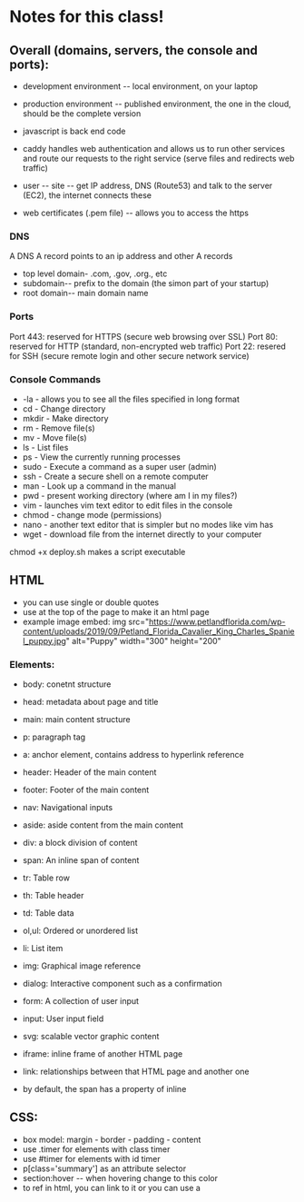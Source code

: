 # Notes for this class!

## Overall (domains, servers, the console and ports):
- development environment -- local environment, on your laptop
- production environment -- published environment, the one in the cloud, should be the complete version

- javascript is back end code
- caddy handles web authentication and allows us to run other services and route our requests to the right service (serve files and redirects web traffic)

- user -- site -- get IP address, DNS (Route53) and talk to the server (EC2), the internet connects these

- web certificates (.pem file) -- allows you to access the https 

### DNS
A DNS A record points to an ip address and other A records
- top level domain- .com, .gov, .org., etc
- subdomain-- prefix to the domain (the simon part of your startup)
- root domain-- main domain name


### Ports
Port 443: reserved for HTTPS (secure web browsing over SSL)
Port 80: reserved for HTTP (standard, non-encrypted web traffic)
Port 22: resered for SSH (secure remote login and other secure network service)

### Console Commands 
- -la - allows you to see all the files specified in long format
- cd - Change directory
- mkdir - Make directory
- rm - Remove file(s)
- mv - Move file(s)
- ls - List files
- ps - View the currently running processes
- sudo - Execute a command as a super user (admin)
- ssh - Create a secure shell on a remote computer
- man - Look up a command in the manual
- pwd - present working directory (where am I in my files?)
- vim - launches vim text editor to edit files in the console 
- chmod - change mode (permissions)
- nano - another text editor that is simpler but no modes like vim has 
- wget - download file from the internet directly to your computer

chmod +x deploy.sh makes a script executable

## HTML
- you can use single or double quotes
- use <html> at the top of the page to make it an html page
- example image embed: img src="https://www.petlandflorida.com/wp-content/uploads/2019/09/Petland_Florida_Cavalier_King_Charles_Spaniel_puppy.jpg" alt="Puppy" width="300" height="200"

### Elements:
- body: conetnt structure
- head: metadata about page and title
- main: main content structure
- p: paragraph tag
- a: anchor element, contains address to hyperlink reference 
- header: Header of the main content
- footer: Footer of the main content
- nav: Navigational inputs
- aside: aside content from the main content
- div: a block division of content
- span: An inline span of content
- tr: Table row
- th: Table header
- td: Table data
- ol,ul: Ordered or unordered list
- li: List item
- img: Graphical image reference
- dialog: Interactive component such as a confirmation
- form: A collection of user input
- input: User input field
- svg: scalable vector graphic content
- iframe: inline frame of another HTML page
- link: relationships between that HTML page and another one

- by default, the span has a property of inline



## CSS:
- box model: margin - border - padding - content
- use .timer for elements with class timer
- use #timer for elements with id timer
- p[class='summary'] as an attribute selector
- section:hover -- when hovering change to this color
- to ref in html, you can link to it or you can use a <style> tag
- best way: link rel="stylesheet" href="css doc

### Commands: 
- color: red; -- changes font to red
- border-bottom: thin black solid;

### Combinator: 
- Descendant: body section -- any section that is a descendant of a body
- Child: section > p, A list of direct kids, any p that is a direct child of a section
- General Sibling: div ~ p, a list of siblings (any p with a div sibling)
- Adjacent sibling: div + p, Any p that has an adjacent div sibling

### Animation: 
@keyframes demo {
  from {
    font-size: 0vh;
  }

  to {
    font-size: 20vh;
  }
}
@import url('link') --> import font to CSS

@media (orientation: portrait) {
  div {
    transform: rotate(270deg);
  }
}

@media tells us what side of the screen is the longest, then change div elements to reflect this

### Flex:
- display: flex; means that all kids displayed in flex flow
- flex-direction: column; means all kids oriented in a column
- header - flex: 0 80px - Zero means it will not grow and 80px means it has a starting basis height of 80 pixels. This creates a fixed size box.
- footer - flex: 0 30px - Like the header it will not grow and has a height of 30 pixels.
- main - flex: 1 - means it will get one fractional unit of growth, and since it is the only child with a non-zero growth value, it will get all the remaining space.
- justify-content: --- the relatedness of the object


## JavaScript
- '' and "" work the same 

### Ways to Import:
- script src="index.js">script

- script
    function {
        js code
    }
script

- events -- put a listener on the button for example:
button onclick="sayhello()">Say Hello > button

### Equality and syntax
- = is assignment
- == is hand waiving equality -- fluid, 0 and false are similar DO NOT USE
- === strict check equality 
- very lose cases
- ${} gives us the value of that object 
- let x = 1 can change, const x = 1 will not
- for in 
const obj = { a: 1, b: 'fish' };
for (const name in obj) {
  console.log(name);
}
- for of
const arr = ['a', 'b'];
for (const val of arr) {
  console.log(val);
}
- arrow functions-- faster was to write functions:
standard function syntax:
a.sort(function (v1, v2) {
  return v1 - v2;
});

- arrow function syntax: 
a.sort((v1, v2) => v1 - v2);

- if (a === 1) {
  //...
} else if (b === 2) {
  //...
} else {
  //...
}
- switch statements:
- switch (expression) {
    case value1:
        // Code block to execute if expression matches value1
        break;
    case value2:
        // Code block to execute if expression matches value2
        break;
    // You can have any number of case statements
    default:
        // Code block to execute if expression does not match any case
}

- while loops:
- let i = 0;
while (i < 2) {
  console.log(i);
  i++;
}
// OUTPUT: 0 1

### JSON
- json -- javascript object notation -- only text tho 
- json.stingify(obj) returns a json formated object
- JSON -- shares info across programs {"a":3, "b":"fish"}
- convert to and from javascript using JSON.parse and JSON.stringify
- json uses colons and double quotes only

### Error Handling
- try {
  connectDatabase();
  console.log('never executed');
} catch (err) {
  console.log(err);
} finally {
  console.log('always executed');
}
OUTPUT: Error: connection error always executed

### Regex
const objRegex = new RegExp('ab*', 'i');
const literalRegex = /ab*/i;

const petRegex = /(dog)|(cat)|(bird)/gim;
const text = 'Both cats and dogs are pets, but not rocks.';

text.match(petRegex);
// RETURNS: ['cat', 'dog']

text.replace(petRegex, 'animal');
// RETURNS: Both animals and animals are pets, but not rocks.

petRegex.test(text);
// RETURNS: true

- contained inside / / 
- i says ignore case
- | is or 

### Maps and arrays:
const a = [1, 2, 3];

console.log(a.map((i) => i + i));
// OUTPUT: [2,4,6]
console.log(a.reduce((v1, v2) => v1 + v2));
// OUTPUT: 6
console.log(a.sort((v1, v2) => v2 - v1));
// OUTPUT: [3,2,1]

a.push(4);
console.log(a.length);
// OUTPUT: 4


### The DOM, event listeners and local storage
- document.querySelector('button') -- applies to the first button in the tree
- document.querySelector('#button') -- must have id of button
- the DOM is a tree representation of HTML and CSS 
- .textContent -- sets the child text for the element 
- event listeners listen for a click
- you can listen for all kinds of things -- click events, text selection, keyboard, focus, clipboard, etc using addEventListener
- local storage -- can remember things locally so if db is offline its fine
- localStorage.setItem('user', user); -- consider using JSON to store it
- .getItem() will then get it 
- getElementByID("h1") - get h1 element and titleElement.textContent updates its content

### Objects
- It is possible to add new properties to javascript objects
- creating an object:
- const obj = new Object({ a: 3 });
obj['b'] = 'fish';
obj.c = [1, 2, 3];
obj.hello = function () {
  console.log('hello');
};

console.log(obj);
// OUTPUT: {a: 3, b: 'fish', c: [1,2,3], hello: func}

### Promises and async/await:
- setTimeout(()=> {
    //
}, 5000); -- wait for 5 seconds to be called
- pending -- running asynchronously
- fulfilled -- completed successfully
- rejected -- failed to complete
- first param is what to do when it is fulfilled and the second is what to do when rejected
- new Promise((resolve, reject)=> resolve(True))

- function callback(resolve, reject) {
    resolve('done');
}

- const p = new Promise(callback);

- p.then((resolve_result) => console.log(resolve_result)) -- when it resolves, call it


- .then -- call when it is sucessful
- .catch -- for errors, call when error thrown
- .finally() -- call when the whole thing is done

- asynchronous -- no longer rely on an order of results 

#### Async/Await:
- try {
    const = await tossCoin;
} catch (err){
} finally {
}
- to use await, you use async before the function, it automatically returns a promise

#### Modifying the DOM:
- insert element:
- function insertChild(parentSelector, text) {
  const newChild = document.createElement('div');
  newChild.textContent = text;

  const parentElement = document.querySelector(parentSelector);
  parentElement.appendChild(newChild);
}

- insert html:
- const el = document.querySelector('div');
el.innerHTML = 'div class="injected">b Hello< b !div';

- add listener:
- const submitDataEl = document.querySelector('#submitData');
submitDataEl.addEventListener('click', function (event) {
  console.log(event.type);
});


## CS 260 Final Exam Questions
1. What is the default port for HTTP/HTTPS/SSH?
- HTTP: 80
- HTTPS: 443
- SSH: 22
2. What does an HTTP status code in the range of 300/400/500 indicate?
- 300: more action is needed from the client to complete the request, redirect mainly
- 400: bad request, page not found
- 500: server errors
3. What does the HTTP header content-type allow you to do?
- allows us to define the type of data being sent: text/html; charset=utf-8. The format of the content being sent. These are described using standard MIME types.
- other http headers: Authorization, Accept, Cookie, Host, Origin, Access-Control-Allow-Origin, Content-Length, Cache-Control, User-Agent	
4. What does a “Secure cookie”/”Http-only cookie”/”Same-site cookie” do?
- cookies: Key value pairs that are generated by the server and stored on the client.
- According the the website, "A cookie with the Secure attribute is only sent to the server with an encrypted request over the HTTPS protocol. It's never sent with unsecured HTTP (except on localhost), which means man-in-the-middle attackers can't access it easily. Insecure sites (with http: in the URL) can't set cookies with the Secure attribute. However, don't assume that Secure prevents all access to sensitive information in cookies. For example, someone with access to the client's hard disk (or JavaScript if the HttpOnly attribute isn't set) can read and modify the information."
5. Assuming the following Express middleware, what would be the console.log output for an HTTP GET request with a URL path of /api/document?
- .use() is always used. 
- .put() is only used when called as well as .get()
6. Given the following Express service code: What does the following front end JavaScript that performs a fetch return?
- const express = require('express');
  const app = express();
  app.listen(8080);
- const r = await fetch('/fav/ringo', {
    method: DELETE
  });
- only this middleware matches the above request: app.delete(/fav\/(.*)/, () => {})
7. Given the following MongoDB query, select all of the matching documents {name:Mark}
- Examples of solid MongoDB queries:
// find all houses
db.house.find();


// find houses with two or more bedrooms
db.house.find({ beds: { $gte: 2 } });


// find houses that are available with less than three beds
db.house.find({ status: 'available', beds: { $lt: 3 } });


// find houses with either less than three beds or less than $1000 a night
db.house.find({ $or: [(beds: { $lt: 3 }), (price: { $lt: 1000 })] });


// find houses with the text 'modern' or 'beach' in the summary
db.house.find({ summary: /(modern|beach)/i });

// name must start uppercase and score must be less than 3
{$or: [{name:/J.*/}, {score: {$lt:3}}]}
8. How should user passwords be stored?
- they should be hashed so they don't get hacked
9. Assuming the following node.js websocket code in the back end, and the following front end websocket code, what will the front end log to the console?
- // Executed on server:
const { WebSocketServer } = require( 'ws');
const wss = new WebSocketServer({ port: 9900 }) ;


wss.on('connection', (ws) > {
  ws. on('message', (data) =
  {
    const msg = String.fromCharCode( ... data) ;
    ws.send("Server:${msg});
  }):
}）；

// Executed on browser:
const socket = new WebSocket('ws://localhost:9900'):
socket.onmessage = (event) ={
    console. log(Client:${event.data}); // with back quotes
}:
socket.send( 'Hello');
// sends this : Client:Server:Hello

10. What is the websocket protocol intended to provide?
- It is peer to peer communication instead of client to server
11. What do the following acronyms stand for? JSX, JS, AWS, NPM, NVM
- JSX: javascript xml (react)
- JS: javascript
- aws: amazon web services
- npm: node package manager
- nvm: Node Version Manager
12. Assuming an HTML document with a body element. What text content will the following React component generate?  The react component will use parameters.
- const B = () -> burger;
- const C = () -> fish;
- const D = () -> taco;
- const A = () -> {
    const [v, updateV] = React.useState(false);
    const [x, updateX] = React.useState(B);

    let o = C
    if (v) {
      o = b;
    }

    React.useEffect(() -> updateX(D), [v]);

    return (
      p onCLick = {() -> updateV(true)}>{x}{o}<>
    );
};

// displays tacofish

13. Given a set of React components that include each other, what will be generated
- don't overthink it it is what it look like
14. What does a React component with React.useState do?
- manages the state of the variable
15. What are React Hooks used for?
- allows us to use state and other React features in functional components. Previously, these features were only available in class components. Hooks enable more concise, readable, and reusable code.
- cleaner code, easier state management, Performance Optimizations
16. What does the State Hook/Context Hook/Ref Hook/Effect Hook/Performance Hook do? https://react.dev/reference/react/hooks
- State Hooks: let componenets remember info like user input
- Context hook: receive info from distant parents without passing it as props
- Ref hooks: lets component hold some info that isnt used for rendering
- Effect Hook: modifies the DOM -- conect to and synchronize with external systems
- Performance Hook: optimize/ avoid re-rendering and skip calculations 
17. Given React Router code, select statements that are true.
- must use BroswerRouter
- Routing Components: Route path="/home" element={Home }
18. What does the package.json file do?
- contains metadata about the project and defines the dependencies, scripts, and other config settings
19. What does the fetch function do? you know this
20. What does node.js do?
- server side development (api's and server side application)
- package management
21. What does pm2 do?
- manages node.js applications easily
- ensures application remains running even if it crashes.
- it is a server daemon
- pm2 start app.js         # Start an application
- pm2 stop app             # Stop an application
- pm2 restart app          # Restart an application
- pm2 delete app           # Delete an application
22. What does Vite do?
- allows you to see your application locally
- bundles your code quickly, has great debugging support, and allows you to easily support JSX, TypeScript, and different CSS flavors. 

## Other Notes
### Web Frameworks:
- simplify common patterns
- provide common components
- improve performance
- increase device coverage 

- React is the framework we will use. It combines html and JavaScript using JsX

- must select babel as your Javascript preprocessor in codepen
react builds a virtual copy of that tree, called a shadow or virtual dom, every time a change is made, it creates another tree and then only updates what needs to be updated
components -- breaking the page into parts

- to make a component:
const Hello = () => {
   return <p>Hello world </p>;
};

- Another way:
JSX File:
<div>
    Component: <Demo who="Daniel" />
</div>

- React Component:
function Demo(props) {
  return <b>Hello {props.who}</b>;
}

### React hooks:
1. useState --> returns a list of a variable for the internal state, and a method for changing the value of that variable
    const Clicker = () => {
    const [clicked, updateClicked] = React.useState(false);

    const onClicked = (e) => {
        updateClicked(!clicked);
    };

    return <p onClick={(e) => onClicked(e)}>clicked: {`${clicked}`}</p>;
    };
    // (color === "red" ? "green" : "red") -- if its red, turn it green, otherwise if its not red, turn it red
2. useEffect -- side effects (tracking when a component is displayed or hidden)
    function UseEffectHookDemo() {
    const [count, updateCount] = React.useState(0);
    React.useEffect(() => {
        console.log('rendered');

        return function cleanup() {
        console.log('cleanup');
        };
    });

    return <div onClick={() => updateCount(count + 1)}>useEffectExample {count}</div>;
    }
3. Hook Dependencies
function UseEffectHookDemo() {
  const [count1, updateCount1] = React.useState(0);
  const [count2, updateCount2] = React.useState(0);

  React.useEffect(() => {
    console.log(`count1 effect triggered ${count1}`);
  }, [count1]);

  return (
    <ol>
      <li onClick={() => updateCount1(count1 + 1)}>Item 1 - {count1}</li>
      <li onClick={() => updateCount2(count2 + 1)}>Item 2 - {count2}</li>
    </ol>
  );
}

ReactDOM.render(<UseEffectHookDemo />, document.getElementById('root'));
// controls what triggers a useEffect hook by specifying its dependencies

## Router
// Inject the router into the application root DOM element
const root = ReactDOM.createRoot(document.getElementById('root'));
root.render(
  // BrowserRouter component that controls what is rendered
  // NavLink component captures user navigation requests
  // Routes component defines what component is routed to
  <BrowserRouter>
    <div className='app'>
      <nav>
        <NavLink to='/'>Home</Link>
        <NavLink to='/about'>About</Link>
        <NavLink to='/users'>Users</Link>
      </nav>

      <main>
        <Routes>
          <Route path='/' element={<Home />} exact />
          <Route path='/about' element={<About />} />
          <Route path='/users' element={<Users />} />
          <Route path='*' element={<Navigate to='/' replace />} />
        </Routes>
      </main>
    </div>
  </BrowserRouter>
);


### Reactivity
Three main pieces of a React Component:
1. props
2. state
3. render

- when a component's JSX is rendered, React parses it and creates a list of references to the component's state or prop objects 
it then monitors these objects and detects change, if so, it calls the render function so that it can change

### Toolchains:
A series of tools that abstract some of the complexity of a web application away
Some common pieces:
1. Code repository - Stores code in a shared, versioned location.
2. Linter - Removes, or warns of, non-idiomatic code usage.
3. Prettier - Formats code according to a shared standard.
4. Transpiler - Compiles code into a different format. For example, from JSX to JavaScript, TypeScript to JavaScript, or SCSS to CSS.
5. Polyfill - Generates backward compatible code for supporting old browser versions that do not support the latest standards.
6. Bundler - Packages code into bundles for delivery to the browser. This enables compatibility (for example with ES6 module support), or performance (with lazy loading).
7. Minifier - Removes whitespace and renames variables in order to make code smaller and more efficient to deploy.
8. Testing - Automated tests at multiple levels to ensure correctness.
9. Deployment - Automated packaging and delivery of code from the development environment to the production environment.

- We use, Github for the code repo and Vite for JSX, TS, development and debugging, ESBuild for converting to ES6 modules and transpiling (with Babel underneath), Rollup for bundling and tree shaking, PostCSS for CSS transpiling, and finally a simple bash script (deployReact.sh) for deployment.

### Vite
- in Vite, main files are index.html, main.jsx and app.jsx
index.html--provides the html element that React will be injected into
- main.jsx creates the React application by associating the root element with the app component in app.jsx 
use jsx so that vite can read it 
- to deploy to a production environment, use npm run dev

### How the internet works (layers):
    APP -- HTTP/SSH 
    TCP -- Port (back end server)
    Internet -- IPV6/V4 (gotten using the DHCP protocol) -- (this is the post office)   MAC layer
    physical media -- wifi, ethernet, or cellular (connects with a hot spot) (DHCP)     MAC layer

Specs:
    *can remove any of these layers and they will work around it

Physical Media:
    all computers have chips that connect and find hot spots

Internet:
    under sea cables to conect continents
    10.(3 bytes) addresses are for local use only 
    DNS (byu.edu) -- separate into unique ip addresses

TCP:
    fair sharing of those links
    more reliable like a phone call 

APP:
    all the front end stuff we've been doing

Cookies and Errors:
    cookies allow you to create sessions
    200 means its working, 400 is error, 404 is file not found

Node Web Service
    HTTP is hypertext transfer protocol (how things talk to each other)
    const server = http.createServer(function (request, response){
        // do some stuff with those objects
        // called whenever the server gets an http request
        // must end with res.end();
    });

    req has a parameter method and another url 
    we write to url and do the method
    the default method is get
    you can run node from your back end code and debug it here 


    server.listen(8080, () =>{
        // what to do as we wait
    });

    port 8080 is local host
    node runs and interprets this code (creates one of these servers and listens)


Express
    a node module that does this ^ but has a lot of functionality built into it so that less writing
    express -- constructor and default middleware
    app -- express application
    req -- request object
    res -- response object
    router -- add child routing 

    const express = require('express');
    const app = express();
    app.get('*', (req, res) =>{ // when you receive a get request, do this. Only do this function if it matches this path (*)
        res.send(`<h1>Hi [${req.method}] ${req.originalUrl} <h1>`)
    });

    app.listen(8080);

    Express is middleware package (stuff that happens between when request comes in and response comes out)
    app.use([path], callback(req,res,next))

    cookies allow you to create sessions and store information temporarily -- information for the back end, stored on the front end
    cookieParser() package will read the cookies
    .static() serve static html files 

    pass variables into express using : 
    Example:
    app.get('/store/:id/:time', (req,res)=> {
        res.send({ id: req.params.id, time: req.params.time });
    });

    order does matter. It goes through the list and takes the first one that applies unless there's a next();. You must also pass next in as a param (with res and req)

    another param to use -- err object, if this gets called with an error, then return that object
    you can send back all kinds of objects or files or status or redirect

    .use means use this function as defined in param list right now (a sort of catch all)
    .get means check before using ()

    think of all of this like a stack, it all ends up being checked/looked at if specified -- linked together with next


Cors/SOP

PM2
- it allows us to see the running programs and start and stop them easily
- Services can be log in, but there can be more
- manager for us to run things and log out and have it still run
- we want to run satrup and simon on the backend even when we log off
- use pm2 ls to see if it's not running-
- to restart it: use pm2 restart <service>


- index.html is the element we will populate into 
- index.jsx puts stuff into it 
- public contains assets
- src has the components in it (all of our routings is in app.jsx)
- service directory has some packages and index.js file (handles back end routing (express and such))
- now we are providing extra Services
- checks for Services
- sends from 5173 to 3000
- vite.config.js -- reroutes from 5173 into 3000 where the back end is running, tells it how to handle traffic
- CORS -- avoid bad actors (welsfargo.com -> wellsfargo.com) (attacker site) - requests from real wellsfargo 
- control this using origin site and where we are allowed to serve requests from 
- find third party sites that allow you to pull from them (find them in the reading) -- only find free Services
- 

to ssh in use ssh -i <pemkey> ubuntu@<vocabbattle.click>

Mongo DB 
- like MySQL 
- once youre in monogo db, set up a username and password to get into the system
- then add a database in there
- add a configuration json file and then PUT IT IN GIT IGNORE
- use insert and find to search the collections
- now we can post info about the user. It will bring a token back that is a unique identifier that says something
- hash functions are one way functions

the back end always existed, but this time we are writing it
Caddy looks for and deploys your files, makes sure they're in the right spots
Src should not change, neither should deploy script
creating a secure api router with a new name that allows us to serve things you can only access if you are authenticated
